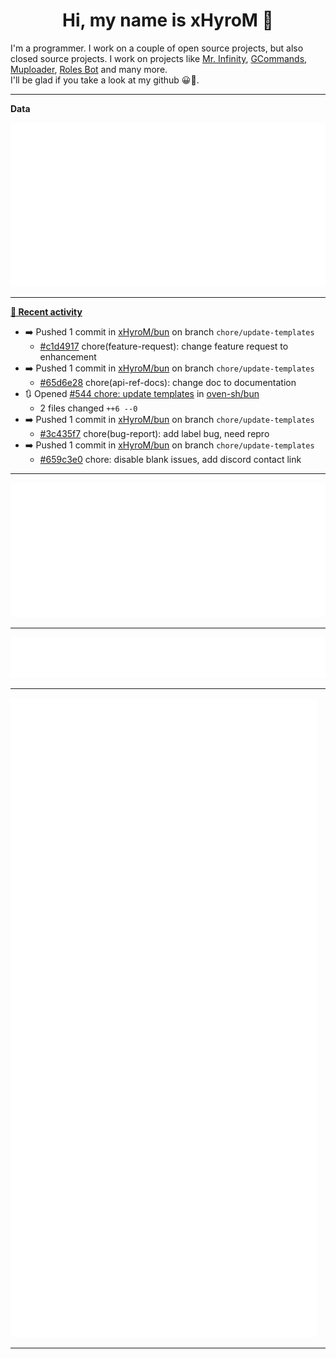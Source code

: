 <p align="center">
    <!-- <img src="https://avatars.githubusercontent.com/u/56601352" width="192" alt="hyro's pfp" /> -->
    <h1 align="center">Hi, my name is xHyroM 👋</h1>
</p>

I'm a programmer. I work on a couple of open source projects, but also closed source projects. I work on projects like [Mr. Infinity](https://discord.com/oauth2/authorize?client_id=720321585625694239&scope=bot%20applications.commands&permissions=8&redirect_uri=https://blobs.gq/imanager&prompt=consent&response_type=code), [GCommands](https://github.com/Garlic-Team/GCommands), [Muploader](https://github.com/xHyroM/Muploder), [Roles Bot](https://github.com/xHyroM/roles-bot) and many more.  
I'll be glad if you take a look at my github 😀👀.

___
**Data**

<img src="https://github.com/xHyroM/xHyroM/blob/master/.cache/base.svg">

___

**[📰 Recent activity](https://github.com/xHyroM)**
* ➡️ Pushed 1 commit in [xHyroM/bun](https://github.com/xHyroM/bun) on branch `chore/update-templates`
  * [#c1d4917](https://github.com/xHyroM/bun/commit/c1d4917) chore(feature-request): change feature request to enhancement
* ➡️ Pushed 1 commit in [xHyroM/bun](https://github.com/xHyroM/bun) on branch `chore/update-templates`
  * [#65d6e28](https://github.com/xHyroM/bun/commit/65d6e28) chore(api-ref-docs): change doc to documentation
* 🔃 Opened [#544 chore: update templates](https://github.com/oven-sh/bun/pull/544) in [oven-sh/bun](https://github.com/oven-sh/bun)
  * 2 files changed `++6 --0`
* ➡️ Pushed 1 commit in [xHyroM/bun](https://github.com/xHyroM/bun) on branch `chore/update-templates`
  * [#3c435f7](https://github.com/xHyroM/bun/commit/3c435f7) chore(bug-report): add label bug, need repro
* ➡️ Pushed 1 commit in [xHyroM/bun](https://github.com/xHyroM/bun) on branch `chore/update-templates`
  * [#659c3e0](https://github.com/xHyroM/bun/commit/659c3e0) chore: disable blank issues, add discord contact link


___

<img src="https://github.com/xHyroM/xHyroM/blob/master/.cache/isocalendar.svg">

___

<img src="https://github.com/xHyroM/xHyroM/blob/master/.cache/languages.svg">

___

<img src="https://github.com/xHyroM/xHyroM/blob/master/.cache/achievements.svg">

___
